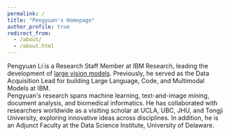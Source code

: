 ```yaml
---
permalink: /
title: "Pengyuan's Homepage"
author_profile: true
redirect_from: 
  - /about/
  - /about.html
---
```

Pengyuan Li is a Research Staff Member at IBM Research, leading the development of [large vision models]([https://lnkd.in/gbrTmntA](https://huggingface.co/collections/ibm-granite/granite-vision-models-67b3bd4ff90c915ba4cd2800)). Previously, he served as the Data Acquisition Lead for building Large Language, Code, and Multimodal Models at IBM. <br>
Pengyuan's research spans machine learning, text-and-image mining, document analysis, and biomedical informatics. He has collaborated with researchers worldwide as a visiting scholar at UCLA, UBC, JHU, and Tongji University, exploring innovative ideas across disciplines. In addition, he is an Adjunct Faculty at the Data Science Institute, University of Delaware.
